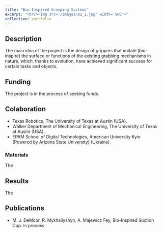 ```yaml
---
title: "Bio-Inspired Grasping Systems"
excerpt: "<br/><img src='/images/p2_1.jpg' width='500'>"
collection: portfolio
---
```

## Description
The main idea of the project is the design of grippers that imitate (bio-inspire) the surface or functions of the existing grabbing mechanisms in nature, which, thanks to evolution, have achieved significant success for certain tasks and objects.

## Funding
The project is in the process of seeking funds.

## Colaboration
* Texas Robotics, The University of Texas at Austin (USA).
* Walker Department of Mechanical Engineering, The University of Texas at Austin (USA).
* EPAM School of Digital Technologies, American University Kyiv (Powered by Arizona State University) (Ukraine).

### Materials

The


## Results

The

## Publications

* M. J. DeMoor, R. Mykhailyshyn, A. Majewicz Fey, Bio-Inspired Suction Cup. In process.